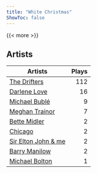 ```yaml
---
title: "White Christmas"
ShowToc: false
---
```


{{< more >}}

## Artists
Artists | Plays 
----- | -----: 
[The Drifters](/artists/the-drifters-1393) | 112
[Darlene Love](/artists/darlene-love-118320) | 16
[Michael Bublé](/artists/michael-buble-58319) | 9
[Meghan Trainor](/artists/meghan-trainor-543619) | 7
[Bette Midler](/artists/bette-midler-58591) | 2
[Chicago](/artists/chicago-5663) | 2
[Sir Elton John & me](/artists/sir-elton-john-me-206023) | 2
[Barry Manilow](/artists/barry-manilow-31897) | 2
[Michael Bolton](/artists/michael-bolton-5090) | 1

